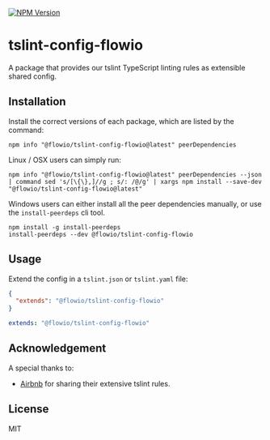 [![NPM Version][npm-image]][npm-url]

# tslint-config-flowio

A package that provides our tslint TypeScript linting rules as extensible shared config.

## Installation

Install the correct versions of each package, which are listed by the command:

```
npm info "@flowio/tslint-config-flowio@latest" peerDependencies
```

Linux / OSX users can simply run:

```
npm info "@flowio/tslint-config-flowio@latest" peerDependencies --json | command sed 's/[\{\},]//g ; s/: /@/g' | xargs npm install --save-dev "@flowio/tslint-config-flowio@latest"
```

Windows users can either install all the peer dependencies manually, or use the `install-peerdeps` cli tool.

```
npm install -g install-peerdeps
install-peerdeps --dev @flowio/tslint-config-flowio
```

## Usage

Extend the config in a `tslint.json` or `tslint.yaml` file:

```json
{
  "extends": "@flowio/tslint-config-flowio"
}
```

```yaml
extends: "@flowio/tslint-config-flowio"
```

## Acknowledgement

A special thanks to:

* [Airbnb](https://github.com/airbnb) for sharing their extensive tslint rules.

## License

MIT

[npm-image]: https://img.shields.io/npm/v/@flowio/tslint-config-flowio.svg
[npm-url]: https://www.npmjs.com/package/@flowio/tslint-config-flowio